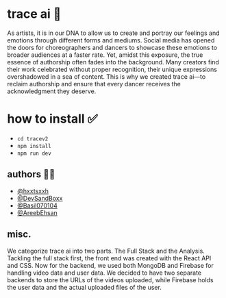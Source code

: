 # trace ai 🚀

As artists, it is in our DNA to allow us to create and portray our feelings and emotions through different forms and mediums. Social media has opened the doors for choreographers and dancers to showcase these emotions to broader audiences at a faster rate. Yet, amidst this exposure, the true essence of authorship often fades into the background. Many creators find their work celebrated without proper recognition, their unique expressions overshadowed in a sea of content. This is why we created trace ai—to reclaim authorship and ensure that every dancer receives the acknowledgment they deserve.
# how to install ✅

- `cd tracev2`
- `npm install`
- `npm run dev`


## authors ✍🏼

- [@hxxtsxxh](https://www.github.com/hxxtsxxh)
- [@DevSandBoxx](https://www.github.com/DevSandBoxx)
- [@Basil070104](https://www.github.com/Basil070104)
- [@AreebEhsan](https://www.github.com/AreebEhsan)


## misc.

We categorize trace ai into two parts. The Full Stack and the Analysis. Tackling the full stack first, the front end was created with the React API and CSS. Now for the backend, we used both MongoDB and Firebase for handling video data and user data. We decided to have two separate backends to store the URLs of the videos uploaded, while Firebase holds the user data and the actual uploaded files of the user.



